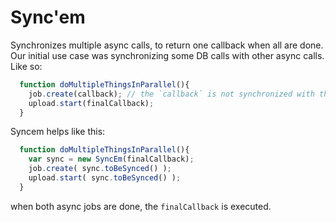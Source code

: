 Sync'em
=======

Synchronizes multiple async calls, to return one callback when all are done.
Our initial use case was synchronizing some DB calls with other async calls.
Like so:

~~~js
  function doMultipleThingsInParallel(){
    job.create(callback); // the `callback` is not synchronized with the `finalCallback` below
    upload.start(finalCallback);
  }
~~~

Syncem helps like this:

~~~js
  function doMultipleThingsInParallel(){
    var sync = new SyncEm(finalCallback);
    job.create( sync.toBeSynced() );
    upload.start( sync.toBeSynced() );
  }
~~~

when both async jobs are done, the `finalCallback` is executed.
